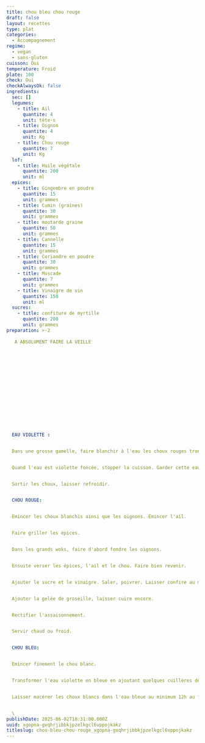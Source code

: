 ```yaml
---
title: chou bleu chou rouge
draft: false
layout: recettes
type: plat
categories:
  - Accompagnement
regime:
  - vegan
  - sans-gluten
cuisson: Oui
temperature: Froid
plate: 100
check: Oui
checkAlwaysOk: false
ingredients:
  sec: []
  legumes:
    - title: Ail
      quantite: 4
      unit: tête·s
    - title: Oignon
      quantite: 4
      unit: Kg
    - title: Chou rouge
      quantite: 7
      unit: Kg
  lof:
    - title: Huile végétale
      quantite: 200
      unit: ml
  epices:
    - title: Gingembre en poudre
      quantite: 15
      unit: grammes
    - title: Cumin (graines)
      quantite: 30
      unit: grammes
    - title: moutarde graine
      quantite: 50
      unit: grammes
    - title: Cannelle
      quantite: 15
      unit: grammes
    - title: Coriandre en poudre
      quantite: 30
      unit: grammes
    - title: Muscade
      quantite: 7
      unit: grammes
    - title: Vinaigre de vin
      quantite: 150
      unit: ml
  sucres:
    - title: confiture de myrtille
      quantite: 200
      unit: grammes
preparation: >-2
  
   A ABSOLUMENT FAIRE LA VEILLE


        


    


          


    


    

  EAU VIOLETTE :


  Dans une grosse gamelle, faire blanchir à l'eau les choux rouges tronçonnés en gros morceaux.


  Quand l'eau est violette foncée, stopper la cuisson. Garder cette eau, elle servira de colorant bleu pour le chou blanc.


  Sortir les choux, laisser refroidir.


  CHOU ROUGE:


  Emincer les choux blanchis ainsi que les oignons. Emincer l'ail.


  Faire griller les épices.


  Dans les grands woks, faire d'abord fondre les oignons.


  Ensuite verser les épices, l'ail et le chou. Faire bien revenir.


  Ajouter le sucre et le vinaigre. Saler, poivrer. Laisser confire au moins 30min en remuant fréquemment.


  Ajouter la gelée de groseille, laisser cuire encore.


  Rectifier l'assaisonnement.


  Servir chaud ou froid.


  CHOU BLEU:


  Emincer finement le chou blanc.


  Transformer l'eau violette en bleue en ajoutant quelques cuillères de bicarbonnate de soude.


  Laisser macérer les choux blancs dans l'eau bleue au minimum 12h au frais.


  \
publishDate: 2025-06-02T18:31:00.000Z
uuid: xgopna-gvqhrjibbkjpzelkgcl6vppojkakz
titleslug: chou-bleu-chou-rouge_xgopna-gvqhrjibbkjpzelkgcl6vppojkakz
---
```

